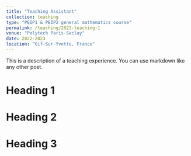```yaml
---
title: "Teaching Assistant"
collection: teaching
type: "PEIP1 & PEIP2 general mathematics course"
permalink: /teaching/2023-teaching-1
venue: "Polytech Paris-Saclay"
date: 2022-2023
location: "Gif-Sur-Yvette, France"
---
```


This is a description of a teaching experience. You can use markdown like any other post.

Heading 1
======

Heading 2
======

Heading 3
======
